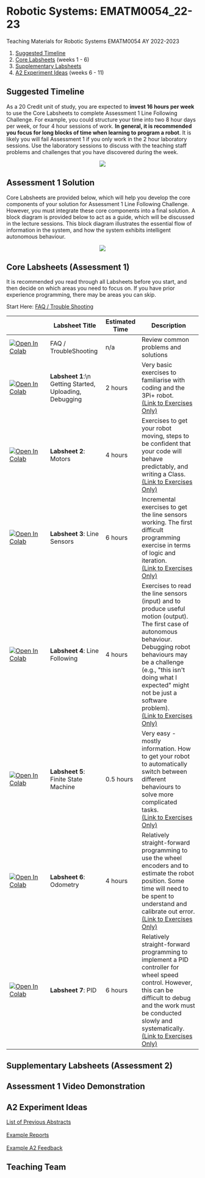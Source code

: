# Robotic Systems: EMATM0054_22-23
Teaching Materials for Robotic Systems EMATM0054 AY 2022-2023

1. <a href="">Suggested Timeline</a>
2. <a href="">Core Labsheets</a> (weeks 1 - 6)
3. <a href="">Supplementary Labsheets</a>
4. <a href="">A2 Experiment Ideas</a> (weeks 6 - 11)

## Suggested Timeline

As a 20 Credit unit of study, you are expected to **invest 16 hours per week** to use the Core Labsheets to complete Assessment 1 Line Following Challenge.  For example, you could structure your time into two 8 hour days per week, or four 4 hour sessions of work.  **In general, it is recommended you focus for long blocks of time when learning to program a robot**.  It is likely you will fail Assessment 1 if you only work in the 2 hour laboratory sessions.  Use the laboratory sessions to discuss with the teaching staff problems and challenges that you have discovered during the week.  

<p align="center">
<img src="https://github.com/paulodowd/EMATM0054_22-23/blob/main/Images/TimeLine.png?raw=true">
</p>


## Assessment 1 Solution

Core Labsheets are provided below, which will help you develop the core components of your solution for Assessment 1 Line Following Challenge.  However, you must integrate these core components into a final solution.  A block diagram is provided below to act as a guide, which will be discussed in the lecture sessions.  This block diagram illustrates the essential flow of information in the system, and how the system exhibits intelligent autonomous behaviour.

<p align="center">
<a href="https://github.com/paulodowd/EMATM0054_22-23/blob/main/Images/SystemBlockDiagram.png?raw=true"><img src=https://github.com/paulodowd/EMATM0054_22-23/blob/main/Images/SystemBlockDiagram.png?raw=true></a>
</p>


## Core Labsheets (Assessment 1)

It is recommended you read through all Labsheets before you start, and then decide on which areas you need to focus on.  If you have prior experience programming, there may be areas you can skip.  

Start Here: <a href="https://github.com/paulodowd/EMATM0054_22-23/blob/main/Labsheets/Core/L0_Troubleshooting.md"> FAQ / Trouble Shooting</a><br>

|  &nbsp;&nbsp;&nbsp;&nbsp;&nbsp;&nbsp;&nbsp;&nbsp;&nbsp;&nbsp;&nbsp;&nbsp;&nbsp;&nbsp;&nbsp;&nbsp;&nbsp;&nbsp;&nbsp;&nbsp;&nbsp;            | Labsheet Title | Estimated Time | Description |
|---------------|----------------|----------------|-------------|
| [![Open In Colab](https://colab.research.google.com/assets/colab-badge.svg)](https://colab.research.google.com/github/paulodowd/EMATM0054_22-23/blob/main/Labsheets/Core/L0_Troubleshooting.ipynb) | FAQ / TroubleShooting | n/a | Review common problems and solutions |
| [![Open In Colab](https://colab.research.google.com/assets/colab-badge.svg)](https://colab.research.google.com/github/paulodowd/EMATM0054_22-23/blob/main/Labsheets/Core/L1_MeetThe3PI.ipynb) | **Labsheet 1**:\n Getting Started, Uploading, Debugging | 2 hours | Very basic exercises to familiarise with coding and the 3Pi+ robot. <br><a href="https://github.com/paulodowd/EMATM0054_22-23/blob/main/Labsheets/Core/L1_ExercisesOnly.md">(Link to Exercises Only)</a> |
| [![Open In Colab](https://colab.research.google.com/assets/colab-badge.svg)](https://colab.research.google.com/github/paulodowd/EMATM0054_22-23/blob/main/Labsheets/Core/L2_Motors.ipynb) | **Labsheet 2**: Motors | 4 hours | Exercises to get your robot moving, steps to be confident that your code will behave predictably, and writing a Class. <br><a href="https://github.com/paulodowd/EMATM0054_22-23/blob/main/Labsheets/Core/L2_ExercisesOnly.md">(Link to Exercises Only)</a> |
| [![Open In Colab](https://colab.research.google.com/assets/colab-badge.svg)](https://colab.research.google.com/github/paulodowd/EMATM0054_22-23/blob/main/Labsheets/Core/L3_LineSensors.ipynb) | **Labsheet 3**: Line Sensors | 6 hours | Incremental exercises to get the line sensors working.  The first difficult programming exercise in terms of logic and iteration. <br><a href="https://github.com/paulodowd/EMATM0054_22-23/blob/main/Labsheets/Core/L3_ExercisesOnly.md">(Link to Exercises Only)</a> |
| [![Open In Colab](https://colab.research.google.com/assets/colab-badge.svg)](https://colab.research.google.com/github/paulodowd/EMATM0054_22-23/blob/main/Labsheets/Core/L4_LineFollowing.ipynb) | **Labsheet 4**: Line Following | 4 hours  | Exercises to read the line sensors (input) and to produce useful motion (output).  The first case of autonomous behaviour.  Debugging robot behaviours may be a challenge (e.g., "this isn't doing what I expected" might not be just a software problem). <br><a href="https://github.com/paulodowd/EMATM0054_22-23/blob/main/Labsheets/Core/L4_ExercisesOnly.md">(Link to Exercises Only)</a> |
| [![Open In Colab](https://colab.research.google.com/assets/colab-badge.svg)](https://colab.research.google.com/github/paulodowd/EMATM0054_22-23/blob/main/Labsheets/Core/L5_FiniteStateMachine.ipynb) | **Labsheet 5**: Finite State Machine | 0.5 hours | Very easy - mostly information.  How to get your robot to automatically switch between different behaviours to solve more complicated tasks. <br><a href="https://github.com/paulodowd/EMATM0054_22-23/blob/main/Labsheets/Core/L5_ExercisesOnly.md">(Link to Exercises Only)</a> |
| [![Open In Colab](https://colab.research.google.com/assets/colab-badge.svg)](https://colab.research.google.com/github/paulodowd/EMATM0054_22-23/blob/main/Labsheets/Core/L6_Odometry.ipynb) | **Labsheet 6**: Odometry | 4 hours  | Relatively straight-forward programming to use the wheel encoders and to estimate the robot position.  Some time will need to be spent to understand and calibrate out error. <br><a href="https://github.com/paulodowd/EMATM0054_22-23/blob/main/Labsheets/Core/L6_ExercisesOnly.md">(Link to Exercises Only)</a> |
| [![Open In Colab](https://colab.research.google.com/assets/colab-badge.svg)](https://colab.research.google.com/github/paulodowd/EMATM0054_22-23/blob/main/Labsheets/Core/L7_PID.ipynb) | **Labsheet 7**: PID | 6 hours  | Relatively straight-forward programming to implement a PID controller for wheel speed control. However, this can be difficult to debug and the work must be conducted slowly and systematically. <br><a href="https://github.com/paulodowd/EMATM0054_22-23/blob/main/Labsheets/Core/L7_ExercisesOnly.md">(Link to Exercises Only)</a> |
  
 

## Supplementary Labsheets (Assessment 2)

## Assessment 1 Video Demonstration





## A2 Experiment Ideas

<a href="">List of Previous Abstracts</a>
<br><br>
<a href="">Example Reports</a>
<br><br>
<a href="">Example A2 Feedback</a>


## Teaching Team
